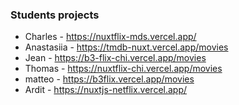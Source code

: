 ### Students projects

- Charles - https://nuxtflix-mds.vercel.app/   
- Anastasiia - https://tmdb-nuxt.vercel.app/movies
- Jean - https://b3-flix-chi.vercel.app/movies
- Thomas - https://nuxtflix-chi.vercel.app/movies
- matteo - https://b3flix.vercel.app/movies
- Ardit - https://nuxtjs-netflix.vercel.app/

